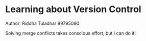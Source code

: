 # Learning about Version Control
Author: Riddha Tuladhar 89795090

Solving merge conflicts takes conscious effort, but I can do it!

